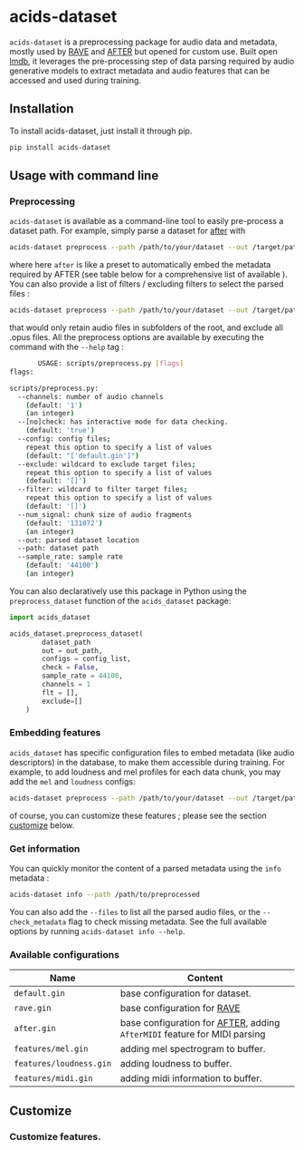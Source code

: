 # acids-dataset

`acids-dataset` is a preprocessing package for audio data and metadata, mostly used by [RAVE](http://github.com/acids-ircam/RAVE) and [AFTER](http://github.com/acids-ircam/AFTER) but opened for custom use. Built open [lmdb](https://openldap.org/), it leverages the pre-processing step of data parsing required by audio generative models to extract metadata and audio features that can be accessed and used during training. 

## Installation
To install acids-dataset, just install it through pip.

```bash
pip install acids-dataset
```

## Usage with command line

### Preprocessing
`acids-dataset` is available as a command-line tool to easily pre-process a dataset path. For example, simply parse a dataset for [after](http://github.com/acids-ircam/AFTER) with 
```bash
acids-dataset preprocess --path /path/to/your/dataset --out /target/path/for/preprocessed --config after
```
where here `after` is like a preset to automatically embed the metadata required by AFTER (see table below for a comprehensive list of available ). You can also provide a list of filters / excluding filters to select the parsed files : 
```bash
acids-dataset preprocess --path /path/to/your/dataset --out /target/path/for/preprocessed --filter "**/*" --exclude "*.opus"
```
that would only retain audio files in subfolders of the root, and exclude all .opus files. All the preprocess options are available by executing the command with the `--help` tag : 

```bash
       USAGE: scripts/preprocess.py [flags]
flags:

scripts/preprocess.py:
  --channels: number of audio channels
    (default: '1')
    (an integer)
  --[no]check: has interactive mode for data checking.
    (default: 'true')
  --config: config files;
    repeat this option to specify a list of values
    (default: "['default.gin']")
  --exclude: wildcard to exclude target files;
    repeat this option to specify a list of values
    (default: '[]')
  --filter: wildcard to filter target files;
    repeat this option to specify a list of values
    (default: '[]')
  --num_signal: chunk size of audio fragments
    (default: '131072')
    (an integer)
  --out: parsed dataset location
  --path: dataset path
  --sample_rate: sample rate
    (default: '44100')
    (an integer)
```

You can also declaratively use this package in Python using the `preprocess_dataset` function of the `acids_dataset` package:
```python
import acids_dataset

acids_dataset.preprocess_dataset(
        dataset_path
        out = out_path, 
        configs = config_list, 
        check = False,
        sample_rate = 44100,
        channels = 1
        flt = [], 
        exclude=[]
    )
```


### Embedding features
`acids_dataset` has specific configuration files to embed metadata (like audio descriptors) in the database, to make them accessible during training. For example, to add loudness and mel profiles for each data chunk, you may add the `mel` and `loudness` configs: 
```bash
acids-dataset preprocess --path /path/to/your/dataset --out /target/path/for/preprocessed --config features/loudness --config features/mel
```
of course, you can customize these features ; please see the section [customize](#customize) below.

### Get information
You can quickly monitor the content of a parsed metadata using the `info` metadata : 
```bash
acids-dataset info --path /path/to/preprocessed
```
You can also add the `--files` to list all the parsed audio files, or the `--check_metadata` flag to check missing metadata. See the full available options by running `acids-dataset info --help`.

### Available configurations

| Name                    | Content                                                                                                  |
| ----------------------- | -------------------------------------------------------------------------------------------------------- |
| `default.gin`           | base configuration for dataset.                                                                          |
| `rave.gin`              | base configuration for [RAVE](github.com/acids-ircam/RAVE)                                               |
| `after.gin`             | base configuration for [AFTER](github.com/acids-ircam/RAVE), adding `AfterMIDI` feature for MIDI parsing |
| `features/mel.gin`      | adding mel spectrogram to buffer.                                                                        |
| `features/loudness.gin` | adding loudness to buffer.                                                                               |
| `features/midi.gin`     | adding midi information to buffer.                                                                       |


<a href="#customize"></a>
## Customize
### Customize features.
